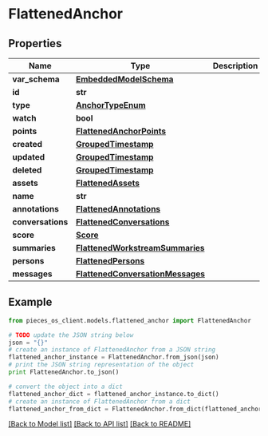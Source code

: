# FlattenedAnchor


## Properties
Name | Type | Description | Notes
------------ | ------------- | ------------- | -------------
**var_schema** | [**EmbeddedModelSchema**](EmbeddedModelSchema.md) |  | [optional] 
**id** | **str** |  | 
**type** | [**AnchorTypeEnum**](AnchorTypeEnum.md) |  | 
**watch** | **bool** |  | [optional] 
**points** | [**FlattenedAnchorPoints**](FlattenedAnchorPoints.md) |  | 
**created** | [**GroupedTimestamp**](GroupedTimestamp.md) |  | 
**updated** | [**GroupedTimestamp**](GroupedTimestamp.md) |  | 
**deleted** | [**GroupedTimestamp**](GroupedTimestamp.md) |  | [optional] 
**assets** | [**FlattenedAssets**](FlattenedAssets.md) |  | [optional] 
**name** | **str** |  | [optional] 
**annotations** | [**FlattenedAnnotations**](FlattenedAnnotations.md) |  | [optional] 
**conversations** | [**FlattenedConversations**](FlattenedConversations.md) |  | [optional] 
**score** | [**Score**](Score.md) |  | [optional] 
**summaries** | [**FlattenedWorkstreamSummaries**](FlattenedWorkstreamSummaries.md) |  | [optional] 
**persons** | [**FlattenedPersons**](FlattenedPersons.md) |  | [optional] 
**messages** | [**FlattenedConversationMessages**](FlattenedConversationMessages.md) |  | [optional] 

## Example

```python
from pieces_os_client.models.flattened_anchor import FlattenedAnchor

# TODO update the JSON string below
json = "{}"
# create an instance of FlattenedAnchor from a JSON string
flattened_anchor_instance = FlattenedAnchor.from_json(json)
# print the JSON string representation of the object
print FlattenedAnchor.to_json()

# convert the object into a dict
flattened_anchor_dict = flattened_anchor_instance.to_dict()
# create an instance of FlattenedAnchor from a dict
flattened_anchor_from_dict = FlattenedAnchor.from_dict(flattened_anchor_dict)
```
[[Back to Model list]](../README.md#documentation-for-models) [[Back to API list]](../README.md#documentation-for-api-endpoints) [[Back to README]](../README.md)


